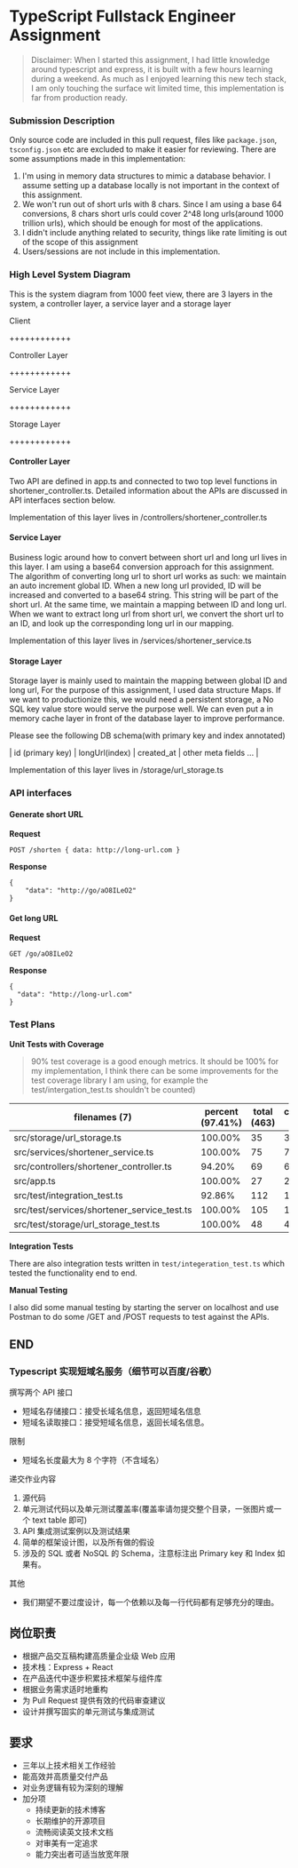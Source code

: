 # TypeScript Fullstack Engineer Assignment

> Disclaimer: When I started this assignment, I had little knowledge around typescript and express, it is built with a few hours learning during a weekend. As much as I enjoyed learning this new tech stack, I am only touching the surface wit limited time, this implementation is far from production ready.

### Submission Description
Only source code are included in this pull request, files like `package.json`, `tsconfig.json` etc are excluded to make it easier for reviewing.
There are some assumptions made in this implementation:
1. I'm using in memory data structures to mimic a database behavior. I assume setting up a database locally is not important in the context of this assignment.
2. We won't run out of short urls with 8 chars. Since I am using a base 64 conversions, 8 chars short urls could cover 2^48 long urls(around 1000 trillion urls), which should be enough for most of the applications.
3. I didn't include anything related to security, things like rate limiting is out of the scope of this assignment
4. Users/sessions are not include in this implementation.



### High Level System Diagram

This is the system diagram from 1000 feet view, there are 3 layers in the system, a controller layer, a service layer and a storage layer

Client

++++++++++++

Controller Layer

++++++++++++

Service Layer

++++++++++++

Storage Layer

++++++++++++

#### Controller Layer
Two API are defined in app.ts and connected to two top level functions in shortener_controller.ts. Detailed information about the APIs are discussed in API interfaces section below. 

Implementation of this layer lives in /controllers/shortener_controller.ts

#### Service Layer
Business logic around how to convert between short url and long url lives in this layer. I am using a base64 conversion approach for this assignment. The algorithm of converting long url to short url works as such: we maintain an auto increment global ID. When a new long url provided, ID will be increased and converted to a base64 string. This string will be part of the short url. At the same time, we maintain a mapping between ID and long url. 
When we want to extract long url from short url, we convert the short url to an ID, and look up the corresponding long url in our mapping. 

Implementation of this layer lives in /services/shortener_service.ts

#### Storage Layer
Storage layer is mainly used to maintain the mapping between global ID and long url, For the purpose of this assignment, I used data structure Maps. If we want to productionize this, we would need a persistent storage, a No SQL key value store would serve the purpose well. We can even put a in memory cache layer in front of the database layer to improve performance.

Please see the following DB schema(with primary key and index annotated)

| id (primary key) | longUrl(index) | created_at | other meta fields ... |

Implementation of this layer lives in /storage/url_storage.ts



### API interfaces

#### Generate short URL
**Request**

`POST /shorten { data: http://long-url.com }`

**Response**

```
{
    "data": "http://go/aO8ILeO2"
}
```

#### Get long URL
**Request**

`GET /go/aO8ILeO2`

**Response**

```
{
  "data": "http://long-url.com"
}
```



### Test Plans

**Unit Tests with Coverage**

>90% test coverage is a good enough metrics. It should be 100% for my implementation, I think there can be some improvements for the test coverage library I am using, for example the test/intergation_test.ts shouldn't be counted)

|filenames (7)                                | percent (97.41%) | total (463) | covered (451) | uncovered (12) |
| ------------ | ------------ | ------------ | ------------ | ------------ |
|src/storage/url_storage.ts                   |          100.00% |          35 |            35 |              0 |
| src/services/shortener_service.ts           |          100.00% |          75 |            75 |              0 |
| src/controllers/shortener_controller.ts     |           94.20% |          69 |            65 |              4 |
| src/app.ts                                  |          100.00% |          27 |            27 |              0 |
| src/test/integration_test.ts                |           92.86% |         112 |           104 |              8 |
| src/test/services/shortener_service_test.ts |          100.00% |         105 |           105 |              0 |
| src/test/storage/url_storage_test.ts        |          100.00% |          48 |            48 |              0 |


**Integration Tests**

There are also integration tests written in `test/integeration_test.ts` which tested the functionality end to end.

**Manual Testing**

I also did some manual testing by starting the server on localhost and use Postman to do some /GET and /POST requests to test against the APIs.


END
---

### Typescript 实现短域名服务（细节可以百度/谷歌）

撰写两个 API 接口

- 短域名存储接口：接受长域名信息，返回短域名信息
- 短域名读取接口：接受短域名信息，返回长域名信息。

限制

- 短域名长度最大为 8 个字符（不含域名）

递交作业内容

1. 源代码
2. 单元测试代码以及单元测试覆盖率(覆盖率请勿提交整个目录，一张图片或一个 text table 即可)
3. API 集成测试案例以及测试结果
4. 简单的框架设计图，以及所有做的假设
5. 涉及的 SQL 或者 NoSQL 的 Schema，注意标注出 Primary key 和 Index 如果有。

其他

- 我们期望不要过度设计，每一个依赖以及每一行代码都有足够充分的理由。

## 岗位职责

- 根据产品交互稿构建高质量企业级 Web 应用
- 技术栈：Express + React
- 在产品迭代中逐步积累技术框架与组件库
- 根据业务需求适时地重构
- 为 Pull Request 提供有效的代码审查建议
- 设计并撰写固实的单元测试与集成测试

## 要求

- 三年以上技术相关工作经验
- 能高效并高质量交付产品
- 对业务逻辑有较为深刻的理解
- 加分项
  - 持续更新的技术博客
  - 长期维护的开源项目
  - 流畅阅读英文技术文档
  - 对审美有一定追求
  - 能力突出者可适当放宽年限
